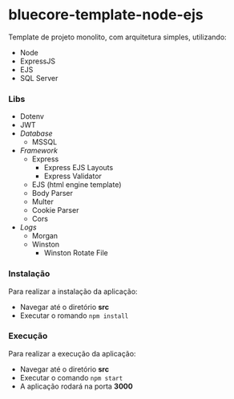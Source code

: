 # bluecore-template-node-ejs
Template de projeto monolito, com arquitetura simples, utilizando:
  - Node
  - ExpressJS
  - EJS
  - SQL Server

### Libs
  - Dotenv
  - JWT
  - *Database*
    - MSSQL
  - *Framework*
    - Express
      - Express EJS Layouts
      - Express Validator
    - EJS (html engine template)
    - Body Parser
    - Multer
    - Cookie Parser
    - Cors
  - *Logs*
    - Morgan
    - Winston
      - Winston Rotate File

### Instalação
Para realizar a instalação da aplicação:
 - Navegar até o diretório **src**
 - Executar o romando `npm install`
### Execução
Para realizar a execução da aplicação:
 - Navegar até o diretório **src**
 - Executar o comando `npm start`
 - A aplicação rodará na porta **3000**